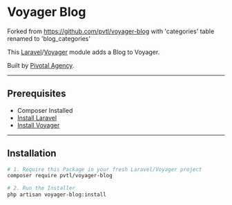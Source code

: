 # Voyager Blog

Forked from https://github.com/pvtl/voyager-blog with 'categories' table renamed to 'blog_categories'

This [Laravel](https://laravel.com/)/[Voyager](https://laravelvoyager.com/) module adds a Blog to Voyager.

Built by [Pivotal Agency](https://pivotal.agency/).

---

## Prerequisites

*   Composer Installed
*   [Install Laravel](https://laravel.com/docs/installation)
*   [Install Voyager](https://github.com/the-control-group/voyager)

---

## Installation

```bash
# 1. Require this Package in your fresh Laravel/Voyager project
composer require pvtl/voyager-blog

# 2. Run the Installer
php artisan voyager-blog:install
```
